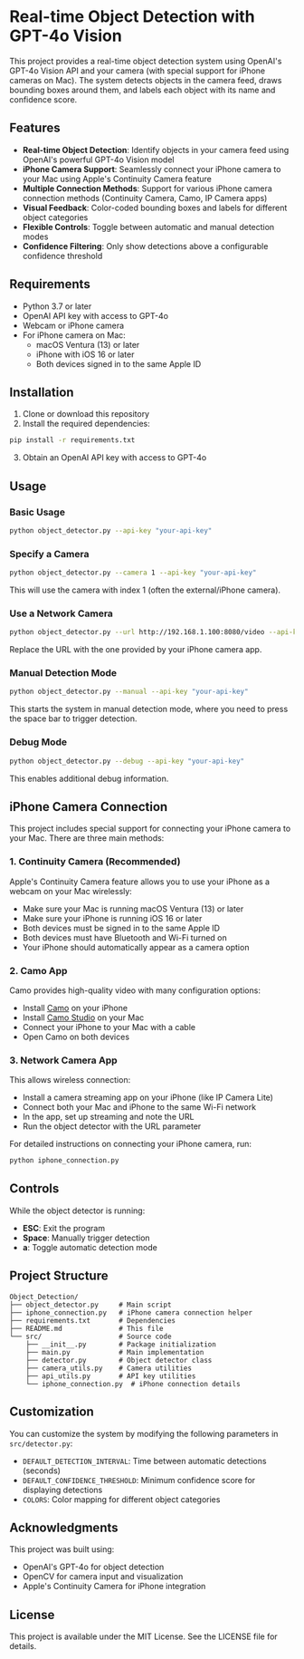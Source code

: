# Real-time Object Detection with GPT-4o Vision

This project provides a real-time object detection system using OpenAI's GPT-4o Vision API and your camera (with special support for iPhone cameras on Mac). The system detects objects in the camera feed, draws bounding boxes around them, and labels each object with its name and confidence score.

## Features

- **Real-time Object Detection**: Identify objects in your camera feed using OpenAI's powerful GPT-4o Vision model
- **iPhone Camera Support**: Seamlessly connect your iPhone camera to your Mac using Apple's Continuity Camera feature
- **Multiple Connection Methods**: Support for various iPhone camera connection methods (Continuity Camera, Camo, IP Camera apps)
- **Visual Feedback**: Color-coded bounding boxes and labels for different object categories
- **Flexible Controls**: Toggle between automatic and manual detection modes
- **Confidence Filtering**: Only show detections above a configurable confidence threshold

## Requirements

- Python 3.7 or later
- OpenAI API key with access to GPT-4o
- Webcam or iPhone camera
- For iPhone camera on Mac:
  - macOS Ventura (13) or later
  - iPhone with iOS 16 or later
  - Both devices signed in to the same Apple ID

## Installation

1. Clone or download this repository
2. Install the required dependencies:

```bash
pip install -r requirements.txt
```

3. Obtain an OpenAI API key with access to GPT-4o

## Usage

### Basic Usage

```bash
python object_detector.py --api-key "your-api-key"
```

### Specify a Camera

```bash
python object_detector.py --camera 1 --api-key "your-api-key"
```

This will use the camera with index 1 (often the external/iPhone camera).

### Use a Network Camera

```bash
python object_detector.py --url http://192.168.1.100:8080/video --api-key "your-api-key"
```

Replace the URL with the one provided by your iPhone camera app.

### Manual Detection Mode

```bash
python object_detector.py --manual --api-key "your-api-key"
```

This starts the system in manual detection mode, where you need to press the space bar to trigger detection.

### Debug Mode

```bash
python object_detector.py --debug --api-key "your-api-key"
```

This enables additional debug information.

## iPhone Camera Connection

This project includes special support for connecting your iPhone camera to your Mac. There are three main methods:

### 1. Continuity Camera (Recommended)

Apple's Continuity Camera feature allows you to use your iPhone as a webcam on your Mac wirelessly:

- Make sure your Mac is running macOS Ventura (13) or later
- Make sure your iPhone is running iOS 16 or later
- Both devices must be signed in to the same Apple ID
- Both devices must have Bluetooth and Wi-Fi turned on
- Your iPhone should automatically appear as a camera option

### 2. Camo App

Camo provides high-quality video with many configuration options:

- Install [Camo](https://apps.apple.com/app/camo-webcam-for-mac-and-pc/id1514199064) on your iPhone
- Install [Camo Studio](https://reincubate.com/camo/) on your Mac
- Connect your iPhone to your Mac with a cable
- Open Camo on both devices

### 3. Network Camera App

This allows wireless connection:

- Install a camera streaming app on your iPhone (like IP Camera Lite)
- Connect both your Mac and iPhone to the same Wi-Fi network
- In the app, set up streaming and note the URL
- Run the object detector with the URL parameter

For detailed instructions on connecting your iPhone camera, run:

```bash
python iphone_connection.py
```

## Controls

While the object detector is running:

- **ESC**: Exit the program
- **Space**: Manually trigger detection
- **a**: Toggle automatic detection mode

## Project Structure

```
Object_Detection/
├── object_detector.py     # Main script
├── iphone_connection.py   # iPhone camera connection helper
├── requirements.txt       # Dependencies
├── README.md              # This file
└── src/                   # Source code
    ├── __init__.py        # Package initialization
    ├── main.py            # Main implementation
    ├── detector.py        # Object detector class
    ├── camera_utils.py    # Camera utilities
    ├── api_utils.py       # API key utilities
    └── iphone_connection.py  # iPhone connection details
```

## Customization

You can customize the system by modifying the following parameters in `src/detector.py`:

- `DEFAULT_DETECTION_INTERVAL`: Time between automatic detections (seconds)
- `DEFAULT_CONFIDENCE_THRESHOLD`: Minimum confidence score for displaying detections
- `COLORS`: Color mapping for different object categories

## Acknowledgments

This project was built using:
- OpenAI's GPT-4o for object detection
- OpenCV for camera input and visualization
- Apple's Continuity Camera for iPhone integration

## License

This project is available under the MIT License. See the LICENSE file for details. 